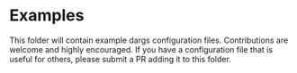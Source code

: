 # Examples

This folder will contain example dargs configuration files. Contributions are welcome and highly encouraged. If you have a
configuration file that is useful for others, please submit a PR adding it to this folder.
